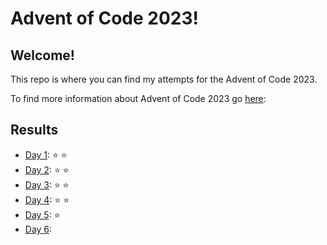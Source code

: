 # Advent of Code 2023!
## Welcome!
This repo is where you can find my attempts for the Advent of Code 2023.

To find more information about Advent of Code 2023 go [here](https://adventofcode.com/2023/about):

## Results
- [Day 1](src/Day_1.py): :star: :star:
- [Day 2](src/Day_2.py): :star: :star:
- [Day 3](src/Day_3.py): :star: :star:
- [Day 4](src/Day_4.py): :star: :star:
- [Day 5](src/Day_5.py): :star: 
- [Day 6](src/Day_6.py): 